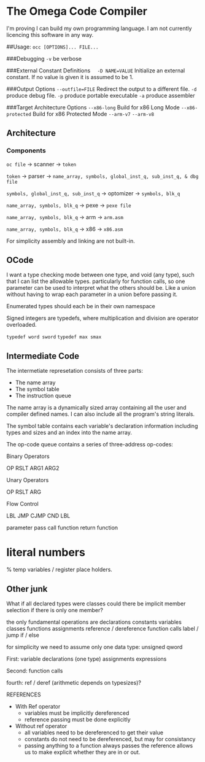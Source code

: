 # The Omega Code Compiler

I'm proving I can build my own programming language. I am not currently licencing this software in any way.

##Usage:
`occ [OPTIONS]... FILE...`

###Debugging
  `-v`   be verbose

###External Constant Definitions
`  -D NAME=VALUE`   Initialize an external constant. If no value is given it is assumed to be 1.

###Output Options
  `--outfile=FILE` Redirect the output to a different file.
  `-d`             produce debug file.
  `-p`             produce portable executable
  `-a`             produce assembler

###Target Architecture Options
  `--x86-long`      Build for x86 Long Mode
  `--x86-protected` Build for x86 Protected Mode
  `--arm-v7`
  `--arm-v8`

## Architecture

### Components

`oc file` -> scanner -> `token`

`token`   -> parser  -> `name_array, symbols, global_inst_q, sub_inst_q, & dbg file`

`symbols, global_inst_q, sub_inst_q` -> optomizer -> `symbols, blk_q`

`name_array, symbols, blk_q` -> pexe -> `pexe file`

`name_array, symbols, blk_q` -> arm  -> `arm.asm`

`name_array, symbols, blk_q` -> x86  -> `x86.asm`

For simplicity assembly and linking are not built-in.

## OCode

I want a type checking mode between one type, and void (any type), such that I can list the allowable types. particularly for function calls, so one parameter can be used to interpret what the others should be. Like a union without having to wrap each parameter in a union before passing it.

Enumerated types should each be in their own namespace

Signed integers are typedefs, where multiplication and division are operator overloaded.

`typedef word sword`
`typedef max smax`



## Intermediate Code
The intermetiate represetation consists of three parts:
*	The name array
*	The symbol table
*	The instruction queue

The name array is a dynamically sized array containing all the user and compiler defined names. I can also include all the program's string literals.

The symbol table contains each variable's declaration information including types and sizes and an index into the name array.

The op-code queue contains a series of three-address op-codes:

Binary Operators

OP	RSLT	ARG1	ARG2

Unary Operators

OP	RSLT	ARG

Flow Control

LBL
JMP
CJMP	CND	LBL

parameter pass
call function
return function

 # literal numbers
 % temp variables / register place holders.

## Other junk

What if all declared types were classes
	could there be implicit member selection if there is only one member?

the only fundamental operations are
	declarations
		constants
		variables
		classes
		functions
	assignments
	reference / dereference
	function calls
	label / jump
	if / else

for simplicity we need to assume only one data type: unsigned qword

First:
	variable declarations (one type)
	assignments
	expressions

Second:
	function calls

fourth:
	ref / deref (arithmetic depends on typesizes)?

REFERENCES
*	With Ref operator
	*	variables must be implicitly dereferenced
	*	reference passing must be done explicitly
*	Without ref operator
	*	all variables need to be dereferenced to get their value
	*	constants do not need to be dereferenced, but may for consistancy
	*	passing anything to a function always passes the reference allows us to make explicit whether they are in or out.


